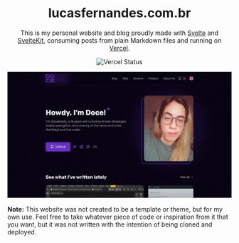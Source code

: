 <h1 align="center">lucasfernandes.com.br</h1>

<p align="center">
  This is my personal website and blog proudly made with <a href="https://svelte.dev" target="_blank">Svelte</a> and <a href="https://kit.svelte.dev" target="_blank">SvelteKit</a>, consuming posts from plain Markdown files and running on <a href="https://vercel.com" target="_blank">Vercel</a>.
</p>

<p align="center">
  <img src="https://img.shields.io/github/deployments/doceazedo/lucasfernandes.com.br/Production?label=vercel&logo=vercel&style=flat-square" alt="Vercel Status">
</p>

<p align="center">
  <a href="https://lucasfernandes.com.br">
    <img src="static/img/thumbnail.jpg">
  </a>
</p>

**Note:** This website was not created to be a template or theme, but for my own use. Feel free to take whatever piece of code or inspiration from it that you want, but it was not written with the intention of being cloned and deployed.
